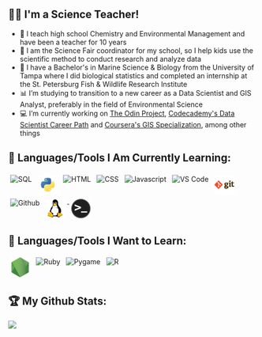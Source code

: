 ## 👩‍🏫 I'm a Science Teacher!
- 🔬 I teach high school Chemistry and Environmental Management and have been a teacher for 10 years
- 🧪 I am the Science Fair coordinator for my school, so I help kids use the scientific method to conduct research and analyze data
- 🧬 I have a Bachelor's in Marine Science & Biology from the University of Tampa where I did biological statistics and completed an internship at the St. Petersburg Fish & Wildlife Research Institute
- 📊 I’m studying to transition to a new career as a Data Scientist and GIS Analyst, preferably in the field of Environmental Science
- 💻 I’m currently working on [The Odin Project](https://www.theodinproject.com/), [Codecademy's Data Scientist Career Path](https://www.codecademy.com/pages/data-science-career-specializations) and [Coursera's GIS Specialization](https://www.coursera.org/specializations/gis), among other things

## 🌱 Languages/Tools I Am Currently Learning: 
<p align="left">
  <img src="https://user-images.githubusercontent.com/125140476/226502061-5d73c415-2638-49ba-bf65-73e38c4aef8d.png" alt="SQL" height="40" style="vertical-align:top; margin:4px">
  <img src="https://raw.githubusercontent.com/github/explore/80688e429a7d4ef2fca1e82350fe8e3517d3494d/topics/python/python.png" alt="Python" height="40" style="vertical-align:top; margin:4px">
  <img src="https://upload.wikimedia.org/wikipedia/commons/6/61/HTML5_logo_and_wordmark.svg" alt="HTML" height="40" style="vertical-align:top; margin:4px">
  <img src="https://upload.wikimedia.org/wikipedia/commons/d/d5/CSS3_logo_and_wordmark.svg" alt="CSS" height="40" style="vertical-align:top; margin:4px">
  <img src="https://upload.wikimedia.org/wikipedia/commons/6/6a/JavaScript-logo.png" alt="Javascript" height="40" style="vertical-align:top; margin:4px">
  <img src="https://upload.wikimedia.org/wikipedia/commons/9/9a/Visual_Studio_Code_1.35_icon.svg" alt="VS Code" height="40" style="vertical-align:top; margin:4px">
   <img src="https://raw.githubusercontent.com/github/explore/80688e429a7d4ef2fca1e82350fe8e3517d3494d/topics/git/git.png" alt="Git" height="40" style="vertical-align:top; margin:4px">
  <img src="https://cdn-icons-png.flaticon.com/512/5968/5968866.png" alt="Github" height="40" style="vertical-align:top; margin:4px">
  <img src="https://raw.githubusercontent.com/github/explore/80688e429a7d4ef2fca1e82350fe8e3517d3494d/topics/linux/linux.png" alt="Linux" height="40" style="vertical-align:top; margin:4px"><a href="https://en.wikipedia.org/wiki/Bash_(Unix_shell)">
  <img src="https://raw.githubusercontent.com/github/explore/80688e429a7d4ef2fca1e82350fe8e3517d3494d/topics/terminal/terminal.png" alt="Terminal" height="40" style="vertical-align:top; margin:4px">
  </a></p>
  
## 🌟 Languages/Tools I Want to Learn:
<p align="left">
  <img src="https://raw.githubusercontent.com/github/explore/80688e429a7d4ef2fca1e82350fe8e3517d3494d/topics/nodejs/nodejs.png" alt="NodeJS" height="40" style="vertical-align:top; margin:4px">
  <img src="https://upload.wikimedia.org/wikipedia/commons/7/73/Ruby_logo.svg" alt="Ruby" height="40" style="vertical-align:top; margin:4px"> <img src="https://upload.wikimedia.org/wikipedia/commons/b/be/Pygame_logo.svg" alt="Pygame" height="40" style="vertical-align:top; margin:4px">
  <img src="https://www.r-project.org/Rlogo.png" alt="R" height="40" style="vertical-align:top; margin:4px">
</p>

## :trophy: My Github Stats:
<div>
  <a href="https://github-readme-stats.vercel.app/api/top-langs/?username=aclongo&count_private=true&hide=php&theme=tokyonight">
    <img align="center" src="https://github-readme-stats.vercel.app/api/top-langs/?username=aclongo&layout=compact&hide=php&theme=tokyonight" /></a>
</div>
